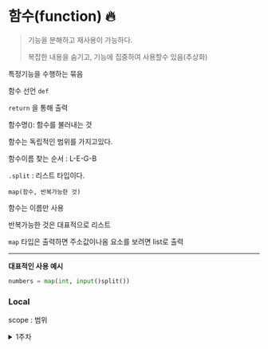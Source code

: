 # 함수(function) 🔥

> 기능을 분해하고 재사용이 가능하다.
>
> 복잡한 내용을 숨기고, 기능에 집중하여 사용할수 있음(추상화)

특정기능을 수행하는 묶음



함수 선언 `def`

`return` 을 통해 출력

함수명(): 함수를 불러내는 것 



함수는 독립적인 범위를 가지고있다.



함수이름 찾는 순서 : L-E-G-B

`.split` : 리스트 타입이다.

`map(함수, 반복가능한 것)`

함수는 이름만 사용

반복가능한 것은 대표적으로 리스트

`map` 타입은 출력하면 주소값이나옴 요소를 보려면 list로 출력



---



**대표적인 사용 예시**

```python
numbers = map(int, input()split())
```



### Local

scope : 범위

<details>
    <summary>1주차</summary>
    ㅁㅇㅁㅇㄴㅁ
</details>

